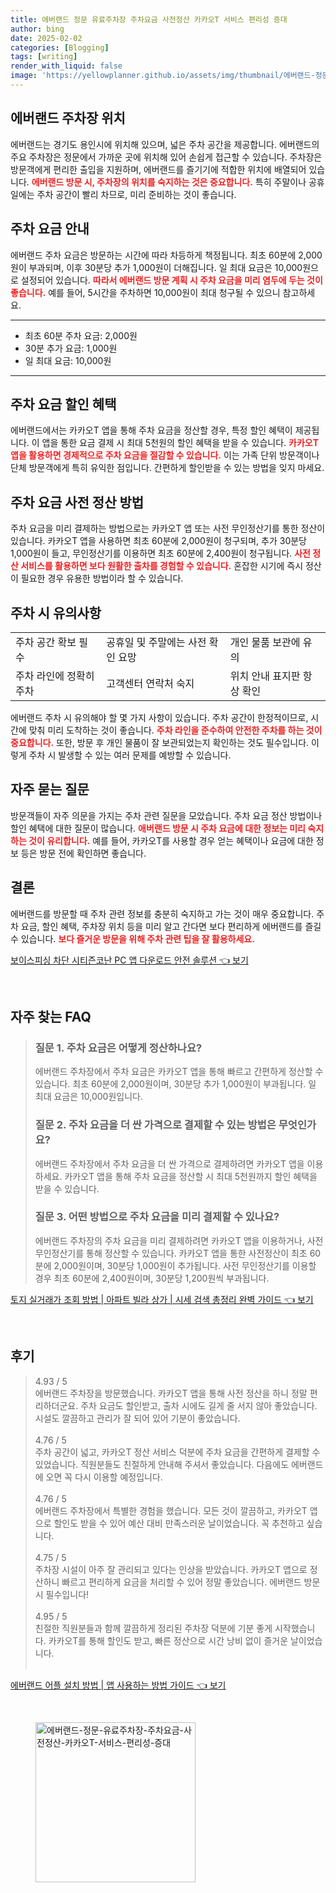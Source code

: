 ```yaml
---
title: 에버랜드 정문 유료주차장 주차요금 사전정산 카카오T 서비스 편리성 증대
author: bing
date: 2025-02-02
categories: [Blogging]
tags: [writing]
render_with_liquid: false
image: 'https://yellowplanner.github.io/assets/img/thumbnail/에버랜드-정문-유료주차장-주차요금-사전정산-카카오T-서비스-편리성-증대.webp'
---
```



<h2 id='에버랜드 주차장 위치'>에버랜드 주차장 위치</h2>

<p>에버랜드는 경기도 용인시에 위치해 있으며, 넓은 주차 공간을 제공합니다. 에버랜드의 주요 주차장은 정문에서 가까운 곳에 위치해 있어 손쉽게 접근할 수 있습니다. 주차장은 방문객에게 편리한 출입을 지원하며, 에버랜드를 즐기기에 적합한 위치에 배열되어 있습니다. <b><span style="color: #ee2323;">에버랜드 방문 시, 주차장의 위치를 숙지하는 것은 중요합니다.</span></b> 특히 주말이나 공휴일에는 주차 공간이 빨리 차므로, 미리 준비하는 것이 좋습니다.</p>

<h2 id='주차 요금 안내'>주차 요금 안내</h2>

<p>에버랜드 주차 요금은 방문하는 시간에 따라 차등하게 책정됩니다. 최초 60분에 2,000원이 부과되며, 이후 30분당 추가 1,000원이 더해집니다. 일 최대 요금은 10,000원으로 설정되어 있습니다. <b><span style="color: #ee2323;">따라서 에버랜드 방문 계획 시 주차 요금을 미리 염두에 두는 것이 좋습니다.</span></b> 예를 들어, 5시간을 주차하면 10,000원이 최대 청구될 수 있으니 참고하세요.</p>

<hr />

<ul>
    <li>최초 60분 주차 요금: 2,000원</li>
    <li>30분 추가 요금: 1,000원</li>
    <li>일 최대 요금: 10,000원</li>
</ul>

<hr />

<h2 id='주차 요금 할인 혜택'>주차 요금 할인 혜택</h2>

<p>에버랜드에서는 카카오T 앱을 통해 주차 요금을 정산할 경우, 특정 할인 혜택이 제공됩니다. 이 앱을 통한 요금 결제 시 최대 5천원의 할인 혜택을 받을 수 있습니다. <b><span style="color: #ee2323;">카카오T 앱을 활용하면 경제적으로 주차 요금을 절감할 수 있습니다.</span></b> 이는 가족 단위 방문객이나 단체 방문객에게 특히 유익한 점입니다. 간편하게 할인받을 수 있는 방법을 잊지 마세요.</p>

<h2 id='주차 요금 사전 정산 방법'>주차 요금 사전 정산 방법</h2>

<p>주차 요금을 미리 결제하는 방법으로는 카카오T 앱 또는 사전 무인정산기를 통한 정산이 있습니다. 카카오T 앱을 사용하면 최초 60분에 2,000원이 청구되며, 추가 30분당 1,000원이 들고, 무인정산기를 이용하면 최초 60분에 2,400원이 청구됩니다. <b><span style="color: #ee2323;">사전 정산 서비스를 활용하면 보다 원활한 출차를 경험할 수 있습니다.</span></b> 혼잡한 시기에 즉시 정산이 필요한 경우 유용한 방법이라 할 수 있습니다.</p>

<h2 id='주차 시 유의사항'>주차 시 유의사항</h2>

<table>
    <tr>
        <td>주차 공간 확보 필수</td>
        <td>공휴일 및 주말에는 사전 확인 요망</td>
        <td>개인 물품 보관에 유의</td>
    </tr>
    <tr>
        <td>주차 라인에 정확히 주차</td>
        <td>고객센터 연락처 숙지</td>
        <td>위치 안내 표지판 항상 확인</td>
    </tr>
</table>

<p>에버랜드 주차 시 유의해야 할 몇 가지 사항이 있습니다. 주차 공간이 한정적이므로, 시간에 맞춰 미리 도착하는 것이 좋습니다. <b><span style="color: #ee2323;">주차 라인을 준수하여 안전한 주차를 하는 것이 중요합니다.</span></b> 또한, 방문 후 개인 물품이 잘 보관되었는지 확인하는 것도 필수입니다. 이렇게 주차 시 발생할 수 있는 여러 문제를 예방할 수 있습니다.</p>

<h2 id='자주 묻는 질문'>자주 묻는 질문</h2>

<p>방문객들이 자주 의문을 가지는 주차 관련 질문을 모았습니다. 주차 요금 정산 방법이나 할인 혜택에 대한 질문이 많습니다. <b><span style="color: #ee2323;">애버랜드 방문 시 주차 요금에 대한 정보는 미리 숙지하는 것이 유리합니다.</span></b> 예를 들어, 카카오T를 사용할 경우 얻는 혜택이나 요금에 대한 정보 등은 방문 전에 확인하면 좋습니다.</p>

<h2 id='결론'>결론</h2>

<p>에버랜드를 방문할 때 주차 관련 정보를 충분히 숙지하고 가는 것이 매우 중요합니다. 주차 요금, 할인 혜택, 주차장 위치 등을 미리 알고 간다면 보다 편리하게 에버랜드를 즐길 수 있습니다. <b><span style="color: #ee2323;">보다 즐거운 방문을 위해 주차 관련 팁을 잘 활용하세요.</span></b></p>


<p><a class="click-button" title="보이스피싱 차단 시티즌코난 PC 앱 다운로드 안전 솔루션" href="https://yellowplanner.github.io/posts/%EB%B3%B4%EC%9D%B4%EC%8A%A4%ED%94%BC%EC%8B%B1-%EC%B0%A8%EB%8B%A8-%EC%8B%9C%ED%8B%B0%EC%A6%8C%EC%BD%94%EB%82%9C-PC-%EC%95%B1-%EB%8B%A4%EC%9A%B4%EB%A1%9C%EB%93%9C-%EC%95%88%EC%A0%84-%EC%86%94%EB%A3%A8%EC%85%98/" rel="dofollow">보이스피싱 차단 시티즌코난 PC 앱 다운로드 안전 솔루션 👈 보기</a></p><br>
<h2 id='자주_찾는_FAQ'>자주 찾는 FAQ</h2>
<div itemscope="" itemtype="https://schema.org/FAQPage"> 
<blockquote> 
<div itemscope="" itemprop="mainEntity" itemtype="https://schema.org/Question"> 
<h3 itemprop="name">질문 1. 주차 요금은 어떻게 정산하나요?</h3> 
<div itemscope="" itemprop="acceptedAnswer" itemtype="https://schema.org/Answer"> 
<span itemprop="text"> 
<p>에버랜드 주차장에서 주차 요금은 카카오T 앱을 통해 빠르고 간편하게 정산할 수 있습니다. 최초 60분에 2,000원이며, 30분당 추가 1,000원이 부과됩니다. 일 최대 요금은 10,000원입니다.</p> 
</span> 
</div> 
</div> 

<div itemscope="" itemprop="mainEntity" itemtype="https://schema.org/Question"> 
<h3 itemprop="name">질문 2. 주차 요금을 더 싼 가격으로 결제할 수 있는 방법은 무엇인가요?</h3> 
<div itemscope="" itemprop="acceptedAnswer" itemtype="https://schema.org/Answer"> 
<span itemprop="text"> 
<p>에버랜드 주차장에서 주차 요금을 더 싼 가격으로 결제하려면 카카오T 앱을 이용하세요. 카카오T 앱을 통해 주차 요금을 정산할 시 최대 5천원까지 할인 혜택을 받을 수 있습니다.</p> 
</span> 
</div> 
</div> 

<div itemscope="" itemprop="mainEntity" itemtype="https://schema.org/Question"> 
<h3 itemprop="name">질문 3. 어떤 방법으로 주차 요금을 미리 결제할 수 있나요?</h3> 
<div itemscope="" itemprop="acceptedAnswer" itemtype="https://schema.org/Answer"> 
<span itemprop="text"> 
<p>에버랜드 주차장의 주차 요금을 미리 결제하려면 카카오T 앱을 이용하거나, 사전 무인정산기를 통해 정산할 수 있습니다. 카카오T 앱을 통한 사전정산이 최초 60분에 2,000원이며, 30분당 1,000원이 추가됩니다. 사전 무인정산기를 이용할 경우 최초 60분에 2,400원이며, 30분당 1,200원씩 부과됩니다.</p> 
</span> 
</div> 
</div> 
</blockquote> 
</div>
<p><a class="click-button" title="토지 실거래가 조회 방법 | 아파트 빌라 상가 | 시세 검색 총정리 완벽 가이드" href="https://yellowplanner.github.io/posts/%ED%86%A0%EC%A7%80-%EC%8B%A4%EA%B1%B0%EB%9E%98%EA%B0%80-%EC%A1%B0%ED%9A%8C-%EB%B0%A9%EB%B2%95-%EC%95%84%ED%8C%8C%ED%8A%B8-%EB%B9%8C%EB%9D%BC-%EC%83%81%EA%B0%80-%EC%8B%9C%EC%84%B8-%EA%B2%80%EC%83%89-%EC%B4%9D%EC%A0%95%EB%A6%AC-%EC%99%84%EB%B2%BD-%EA%B0%80%EC%9D%B4%EB%93%9C/" rel="dofollow">토지 실거래가 조회 방법 | 아파트 빌라 상가 | 시세 검색 총정리 완벽 가이드 👈 보기</a></p><br>
<h2 id='후기'>후기</h2>
<div itemscope itemtype="https://schema.org/Product">
  <blockquote>
  <div itemprop="review" itemscope itemtype="https://schema.org/Review">
      <div itemprop="reviewRating" itemscope itemtype="https://schema.org/Rating"> <span itemprop="ratingValue">4.93</span> / <span itemprop="bestRating">5</span> </div>
      <span itemprop="reviewBody">에버랜드 주차장을 방문했습니다. 카카오T 앱을 통해 사전 정산을 하니 정말 편리하더군요. 주차 요금도 할인받고, 출차 시에도 길게 줄 서지 않아 좋았습니다. 시설도 깔끔하고 관리가 잘 되어 있어 기분이 좋았습니다.</span>
  </div>
  <br>
  <div itemprop="review" itemscope itemtype="https://schema.org/Review">
      <div itemprop="reviewRating" itemscope itemtype="https://schema.org/Rating"> <span itemprop="ratingValue">4.76</span> / <span itemprop="bestRating">5</span> </div>
      <span itemprop="reviewBody">주차 공간이 넓고, 카카오T 정산 서비스 덕분에 주차 요금을 간편하게 결제할 수 있었습니다. 직원분들도 친절하게 안내해 주셔서 좋았습니다. 다음에도 에버랜드에 오면 꼭 다시 이용할 예정입니다.</span>
  </div>
  <br>
  <div itemprop="review" itemscope itemtype="https://schema.org/Review">
      <div itemprop="reviewRating" itemscope itemtype="https://schema.org/Rating"> <span itemprop="ratingValue">4.76</span> / <span itemprop="bestRating">5</span> </div>
      <span itemprop="reviewBody">에버랜드 주차장에서 특별한 경험을 했습니다. 모든 것이 깔끔하고, 카카오T 앱으로 할인도 받을 수 있어 예산 대비 만족스러운 날이었습니다. 꼭 추천하고 싶습니다.</span>
  </div>
  <br>
  <div itemprop="review" itemscope itemtype="https://schema.org/Review">
      <div itemprop="reviewRating" itemscope itemtype="https://schema.org/Rating"> <span itemprop="ratingValue">4.75</span> / <span itemprop="bestRating">5</span> </div>
      <span itemprop="reviewBody">주차장 시설이 아주 잘 관리되고 있다는 인상을 받았습니다. 카카오T 앱으로 정산하니 빠르고 편리하게 요금을 처리할 수 있어 정말 좋았습니다. 에버랜드 방문 시 필수입니다!</span>
  </div>
  <br>
  <div itemprop="review" itemscope itemtype="https://schema.org/Review">
      <div itemprop="reviewRating" itemscope itemtype="https://schema.org/Rating"> <span itemprop="ratingValue">4.95</span> / <span itemprop="bestRating">5</span> </div>
      <span itemprop="reviewBody">친절한 직원분들과 함께 깔끔하게 정리된 주차장 덕분에 기분 좋게 시작했습니다. 카카오T를 통해 할인도 받고, 빠른 정산으로 시간 낭비 없이 즐거운 날이었습니다.</span>
  </div>
  <br>
  </blockquote>
</div>
<p><a class="click-button" title="에버랜드 어플 설치 방법 | 앱 사용하는 방법 가이드" href="https://yellowplanner.github.io/posts/%EC%97%90%EB%B2%84%EB%9E%9C%EB%93%9C-%EC%96%B4%ED%94%8C-%EC%84%A4%EC%B9%98-%EB%B0%A9%EB%B2%95-%EC%95%B1-%EC%82%AC%EC%9A%A9%ED%95%98%EB%8A%94-%EB%B0%A9%EB%B2%95-%EA%B0%80%EC%9D%B4%EB%93%9C/" rel="dofollow">에버랜드 어플 설치 방법 | 앱 사용하는 방법 가이드 👈 보기</a></p><br>
<figure class="image"><img src="https://yellowplanner.github.io/assets/img/thumbnail/에버랜드-정문-유료주차장-주차요금-사전정산-카카오T-서비스-편리성-증대.webp" alt="에버랜드-정문-유료주차장-주차요금-사전정산-카카오T-서비스-편리성-증대" width="256" height="256"></figure>